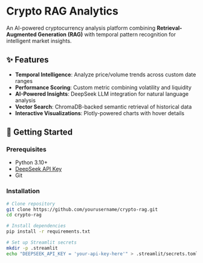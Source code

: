# Crypto RAG Analytics

An AI-powered cryptocurrency analysis platform combining **Retrieval-Augmented Generation (RAG)** with temporal pattern recognition for intelligent market insights.

## ✨ Features

- **Temporal Intelligence**: Analyze price/volume trends across custom date ranges
- **Performance Scoring**: Custom metric combining volatility and liquidity
- **AI-Powered Insights**: DeepSeek LLM integration for natural language analysis
- **Vector Search**: ChromaDB-backed semantic retrieval of historical data
- **Interactive Visualizations**: Plotly-powered charts with hover details

## 🚀 Getting Started

### Prerequisites
- Python 3.10+
- [DeepSeek API Key](https://platform.deepseek.com/)
- Git

### Installation
```bash
# Clone repository
git clone https://github.com/yourusername/crypto-rag.git
cd crypto-rag

# Install dependencies
pip install -r requirements.txt

# Set up Streamlit secrets
mkdir -p .streamlit
echo "DEEPSEEK_API_KEY = 'your-api-key-here'" > .streamlit/secrets.toml
